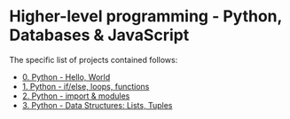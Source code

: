 # Higher-level programming - Python, Databases & JavaScript

The specific list of projects contained follows:

* [0. Python - Hello, World](./python-hello_world)
* [1. Python - if/else, loops, functions](./python-if_else_loops_functions)
* [2. Python - import & modules](./python-import_modules)
* [3. Python - Data Structures: Lists, Tuples](./python-data_structures)
